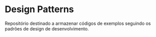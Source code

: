 # Design Patterns
Repositório destinado a armazenar códigos de exemplos seguindo os padrões de design de desenvolvimento.
